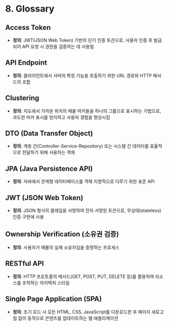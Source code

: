 # 8. Glossary

## Access Token
- **정의**: JWT(JSON Web Token) 기반의 단기 인증 토큰으로, 사용자 인증 후 발급되어 API 요청 시 권한을 검증하는 데 사용됨

## API Endpoint
- **정의**: 클라이언트에서 서버의 특정 기능을 호출하기 위한 URL 경로와 HTTP 메서드의 조합

## Clustering
- **정의**: 지도에서 가까운 위치의 매물 마커들을 하나의 그룹으로 표시하는 기법으로, 과도한 마커 표시를 방지하고 사용자 경험을 향상시킴

## DTO (Data Transfer Object)
- **정의**: 계층 간(Controller-Service-Repository) 또는 시스템 간 데이터를 효율적으로 전달하기 위해 사용하는 객체

## JPA (Java Persistence API)
- **정의**: 자바에서 관계형 데이터베이스를 객체 지향적으로 다루기 위한 표준 API

## JWT (JSON Web Token)
- **정의**: JSON 형식의 클레임을 서명하여 전자 서명된 토큰으로, 무상태(stateless) 인증 구현에 사용

## Ownership Verification (소유권 검증)
- **정의**: 사용자가 매물의 실제 소유자임을 증명하는 프로세스

## RESTful API
- **정의**: HTTP 프로토콜의 메서드(GET, POST, PUT, DELETE 등)를 활용하여 리소스를 조작하는 아키텍처 스타일

## Single Page Application (SPA)
- **정의**: 초기 로드 시 모든 HTML, CSS, JavaScript를 다운로드한 후 페이지 새로고침 없이 동적으로 콘텐츠를 업데이트하는 웹 애플리케이션

